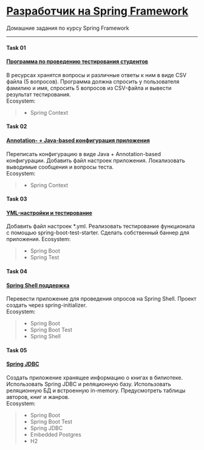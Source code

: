# [Разработчик на Spring Framework](https://otus.ru/lessons/javaspring/)

Домашние задания по курсу Spring Framework

---
#### Task 01
#### [Программа по проведению тестирования студентов](https://github.com/VanyaTopchik/OTUS-Spring-Framework/tree/main/spring-01)
В ресурсах хранятся вопросы и различные ответы к ним в виде CSV файла (5 вопросов). 
Программа должна спросить у пользователя фамилию и имя, спросить 5 вопросов из CSV-файла и вывести результат тестирования. <br>
Ecosystem:
> - Spring Context

#### Task 02
#### [Annotation- + Java-based конфигурация приложения](https://github.com/VanyaTopchik/OTUS-Spring-Framework/tree/main/spring-02)
Переписать конфигурацию в виде Java + Annotation-based конфигурации. Добавить файл настроек приложения.
Локализовать выводимые сообщения и вопросы теста. <br>
Ecosystem:
> - Spring Context

#### Task 03
#### [YML-настройки и тестирование](https://github.com/VanyaTopchik/OTUS-Spring-Framework/tree/main/spring-03)
Добавить файл настроек *.yml. Реализовать тестирование функционала с помощью spring-boot-test-starter. Сделать собственный баннер для приложения.
Ecosystem:
> - Spring Boot
> - Spring Test

#### Task 04
#### [Spring Shell поддержка](https://github.com/VanyaTopchik/OTUS-Spring-Framework/tree/main/spring-04)
Перевести приложение для проведения опросов на Spring Shell. Проект создать через spring-initializer. <br>
Ecosystem:
> - Spring Boot
> - Spring Boot Test
> - Spring Shell

#### Task 05
#### [Spring JDBC](https://github.com/VanyaTopchik/OTUS-Spring-Framework/tree/main/spring-05)
Создать приложение хранящее информацию о книгах в билиотеке. Использовать Spring JDBC и реляционную базу.
Использовать реляционную БД и встроенную in-memory. Предусмотреть таблицы авторов, книг и жанров. <br>
Ecosystem:
> - Spring Boot
> - Spring Boot Test
> - Spring JDBC
> - Embedded Postgres
> - H2
